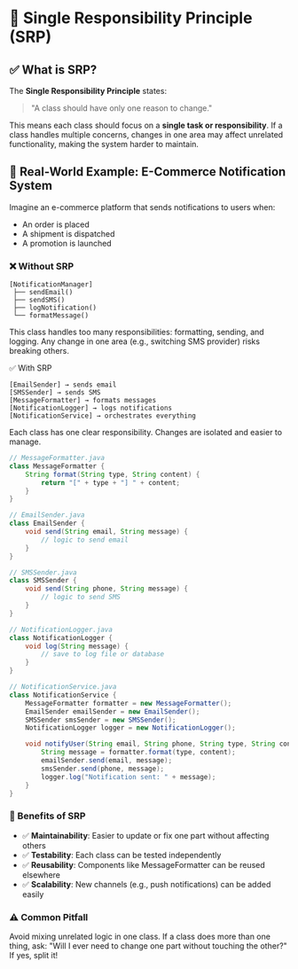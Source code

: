 # 📐 Single Responsibility Principle (SRP)

## ✅ What is SRP?

The **Single Responsibility Principle** states:

> "A class should have only one reason to change."

This means each class should focus on a **single task or responsibility**. If a class handles multiple concerns, changes in one area may affect unrelated functionality, making the system harder to maintain.


## 🛒 Real-World Example: E-Commerce Notification System

Imagine an e-commerce platform that sends notifications to users when:

- An order is placed
- A shipment is dispatched
- A promotion is launched

### ❌ Without SRP

```plaintext
[NotificationManager]
 ├── sendEmail()
 ├── sendSMS()
 ├── logNotification()
 └── formatMessage()
```
This class handles too many responsibilities: formatting, sending, and logging. Any change in one area (e.g., switching SMS provider) risks breaking others.

✅ With SRP
```plaintext
[EmailSender] → sends email
[SMSSender] → sends SMS
[MessageFormatter] → formats messages
[NotificationLogger] → logs notifications
[NotificationService] → orchestrates everything
```
Each class has one clear responsibility. Changes are isolated and easier to manage.

```java
// MessageFormatter.java
class MessageFormatter {
    String format(String type, String content) {
        return "[" + type + "] " + content;
    }
}

// EmailSender.java
class EmailSender {
    void send(String email, String message) {
        // logic to send email
    }
}

// SMSSender.java
class SMSSender {
    void send(String phone, String message) {
        // logic to send SMS
    }
}

// NotificationLogger.java
class NotificationLogger {
    void log(String message) {
        // save to log file or database
    }
}

// NotificationService.java
class NotificationService {
    MessageFormatter formatter = new MessageFormatter();
    EmailSender emailSender = new EmailSender();
    SMSSender smsSender = new SMSSender();
    NotificationLogger logger = new NotificationLogger();

    void notifyUser(String email, String phone, String type, String content) {
        String message = formatter.format(type, content);
        emailSender.send(email, message);
        smsSender.send(phone, message);
        logger.log("Notification sent: " + message);
    }
}
```
### 📌 Benefits of SRP
- ✅ **Maintainability**: Easier to update or fix one part without affecting others
- ✅ **Testability**: Each class can be tested independently
- ✅ **Reusability**: Components like MessageFormatter can be reused elsewhere
- ✅ **Scalability**: New channels (e.g., push notifications) can be added easily

### ⚠️ Common Pitfall

Avoid mixing unrelated logic in one class. If a class does more than one thing, ask: "Will I ever need to change one part without touching the other?" If yes, split it!